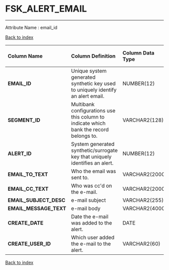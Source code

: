 # FSK_ALERT_EMAIL

---

Attribute Name :   email_id

[Back to index](./index.md)

| Column Name            | Column Definition                                                                      | Column Data Type   | Column Null Option   | PK   | FK   |
|:-----------------------|:---------------------------------------------------------------------------------------|:-------------------|:---------------------|:-----|:-----|
| **EMAIL_ID**           | Unique system generated synthetic key used to uniquely identify an alert email.        | NUMBER(12)         | Not Null             | Yes  | No   |
| **SEGMENT_ID**         | Multibank configurations use this column to indicate which bank the record belongs to. | VARCHAR2(128)      | Not Null             | No   | Yes  |
| **ALERT_ID**           | System generated synthetic/surrogate key that uniquely identifies an alert.            | NUMBER(12)         | Not Null             | No   | Yes  |
| **EMAIL_TO_TEXT**      | Who the email was sent to.                                                             | VARCHAR2(2000)     | Not Null             | No   | No   |
| **EMAIL_CC_TEXT**      | Who was cc'd on the e-mail.                                                            | VARCHAR2(2000)     | Null                 | No   | No   |
| **EMAIL_SUBJECT_DESC** | e-mail subject                                                                         | VARCHAR2(255)      | Null                 | No   | No   |
| **EMAIL_MESSAGE_TEXT** | e-mail body                                                                            | VARCHAR2(4000)     | Null                 | No   | No   |
| **CREATE_DATE**        | Date the e-mail was added to the alert.                                                | DATE               | Not Null             | No   | No   |
| **CREATE_USER_ID**     | Which user added the e-mail to the alert.                                              | VARCHAR2(60)       | Not Null             | No   | No   |

[Back to index](./index.md)